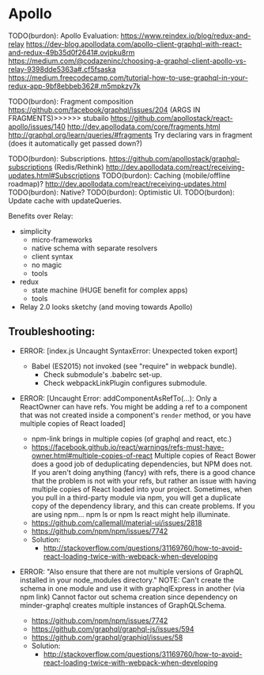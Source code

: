 # Apollo

TODO(burdon): Apollo Evaluation:
https://www.reindex.io/blog/redux-and-relay
https://dev-blog.apollodata.com/apollo-client-graphql-with-react-and-redux-49b35d0f2641#.ovjpku8rm
https://medium.com/@codazeninc/choosing-a-graphql-client-apollo-vs-relay-9398dde5363a#.cf5fsaska
https://medium.freecodecamp.com/tutorial-how-to-use-graphql-in-your-redux-app-9bf8ebbeb362#.m5mpkzy7k

TODO(burdon): Fragment composition
https://github.com/facebook/graphql/issues/204 (ARGS IN FRAGMENTS)>>>>>> stubailo
https://github.com/apollostack/react-apollo/issues/140
http://dev.apollodata.com/core/fragments.html
http://graphql.org/learn/queries/#fragments
Try declaring vars in fragment (does it automatically get passed down?)

TODO(burdon): Subscriptions.
https://github.com/apollostack/graphql-subscriptions (Redis/Rethink)
http://dev.apollodata.com/react/receiving-updates.html#Subscriptions
TODO(burdon): Caching (mobile/offline roadmap)?
http://dev.apollodata.com/react/receiving-updates.html
TODO(burdon): Native?
TODO(burdon): Optimistic UI.
TODO(burdon): Update cache with updateQueries.


Benefits over Relay:
 - simplicity
   - micro-frameworks
   - native schema with separate resolvers
   - client syntax
   - no magic
   - tools
 - redux
   - state machine (HUGE benefit for complex apps)
   - tools
 - Relay 2.0 looks sketchy (and moving towards Apollo)


## Troubleshooting:

- ERROR: [index.js Uncaught SyntaxError: Unexpected token export]
    - Babel (ES2015) not invoked (see "require" in webpack bundle).
        - Check submodule's .babelrc set-up.
        - Check webpackLinkPlugin configures submodule.

- ERROR: [Uncaught Error: addComponentAsRefTo(...): Only a ReactOwner can have refs. You might be adding a ref to a component that was not created inside a component's `render` method, or you have multiple copies of React loaded]
    - npm-link brings in multiple copies (of graphql and react, etc.)
    - https://facebook.github.io/react/warnings/refs-must-have-owner.html#multiple-copies-of-react
        Multiple copies of React
        Bower does a good job of deduplicating dependencies, but NPM does not. If you aren't doing anything (fancy) with refs, there is a good chance that the problem is not with your refs, but rather an issue with having multiple copies of React loaded into your project. Sometimes, when you pull in a third-party module via npm, you will get a duplicate copy of the dependency library, and this can create problems.
        If you are using npm... npm ls or npm ls react might help illuminate.
    - https://github.com/callemall/material-ui/issues/2818
    - https://github.com/npm/npm/issues/7742
    - Solution:
        - http://stackoverflow.com/questions/31169760/how-to-avoid-react-loading-twice-with-webpack-when-developing

- ERROR: "Also ensure that there are not multiple versions of GraphQL installed in your node_modules directory."
     NOTE: Can't create the schema in one module and use it with graphqlExpress in another (via npm link)
     Cannot factor out schema creation since dependency on minder-graphql creates multiple
     instances of GraphQLSchema.
     - https://github.com/npm/npm/issues/7742
     - https://github.com/graphql/graphql-js/issues/594
     - https://github.com/graphql/graphiql/issues/58
    - Solution:
        - http://stackoverflow.com/questions/31169760/how-to-avoid-react-loading-twice-with-webpack-when-developing

